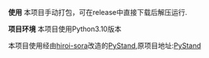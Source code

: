 **使用**
本项目手动打包，可在release中直接下载后解压运行.

**项目环境**
本项目使用Python3.10版本


本项目使用经由[hiroi-sora](https://github.com/hiroi-sora/PyStand-Sora/commits?author=hiroi-sora)改造的[PyStand](https://github.com/hiroi-sora/PyStand-Sora),原项目地址:[PyStand](https://github.com/skywind3000/PyStand)
